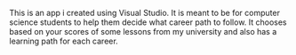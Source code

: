 This is an app i created using Visual Studio.
It is meant to be for computer science students to help them decide what career path to follow.
It chooses based on your scores of some lessons from my university and also has a learning path for each career.
